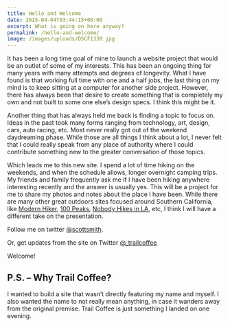 ```yaml
---
title: Hello and Welcome
date: 2015-04-04T03:44:15+00:00
excerpt: What is going on here anyway?
permalink: /hello-and-welcome/
image: /images/uploads/DSCF1338.jpg
---
```

It has been a long time goal of mine to launch a website project that would be an outlet of some of my interests. This has been an ongoing thing for many years with many attempts and degrees of longevity. What I have found is that working full time with one and a half jobs, the last thing on my mind is to keep sitting at a computer for another side project. However, there has always been that desire to create something that is completely my own and not built to some one else’s design specs. I think this might be it.

Another thing that has always held me back is finding a topic to focus on. Ideas in the past took many forms ranging from technology, art, design, cars, auto racing, etc. Most never really got out of the weekend daydreaming phase. While those are all things I think about a lot, I never felt that I could really speak from any place of authority where I could contribute something new to the greater conversation of those topics.

Which leads me to this new site. I spend a lot of time hiking on the weekends, and when the schedule allows, longer overnight camping trips. My friends and family frequently ask me if I have been hiking anywhere interesting recently and the answer is usually yes. This will be a project for me to share my photos and notes about the place I have been. While there are many other great outdoors sites focused around Southern California, like <a href="http://www.modernhiker.com">Modern Hiker</a>, <a href="http://100peaks.com">100 Peaks</a>, <a href="http://nobodyhikesinla.com">Nobody Hikes in LA</a>, etc, I think I will have a different take on the presentation.

Follow me on twitter <a href="http://www.twitter.com/scottsmith">@scottsmith</a>.

Or, get updates from the site on Twitter <a href="http://www.twitter.com/_trailcoffee">@_trailcoffee</a>

Welcome!
<h2>P.S. – Why Trail Coffee?</h2>
I wanted to build a site that wasn’t directly featuring my name and myself. I also wanted the name to not really mean anything, in case it wanders away from the original premise. Trail Coffee is just something I landed on one evening.